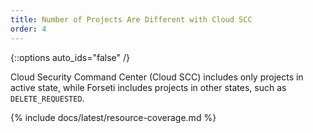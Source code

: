 ```yaml
---
title: Number of Projects Are Different with Cloud SCC
order: 4
---
```

{::options auto_ids="false" /}

Cloud Security Command Center (Cloud SCC) includes only projects in active
state, while Forseti includes projects in other states, such as
`DELETE_REQUESTED`.

{% include docs/latest/resource-coverage.md %}
